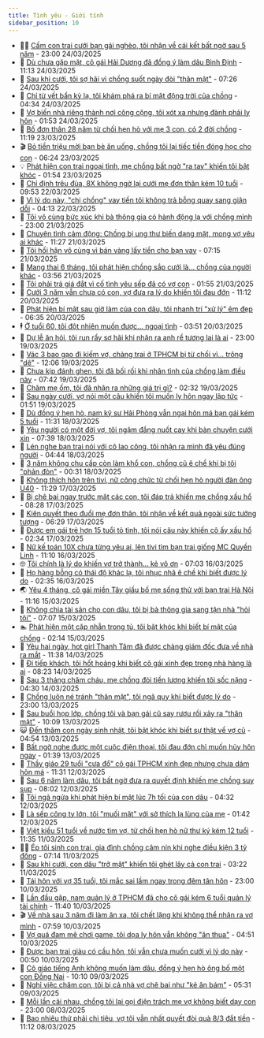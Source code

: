 ```yaml
---
title: Tình yêu - Giới tính
sidebar_position: 10
---
```


<!-- dantri-tinh-yeu-gioi-tinh:START -->
- 👨‍🏫 [Cấm con trai cưới bạn gái nghèo, tôi nhận về cái kết bất ngờ sau 5 năm](https://dantri.com.vn/tinh-yeu-gioi-tinh/cam-con-trai-cuoi-ban-gai-ngheo-toi-nhan-ve-cai-ket-bat-ngo-sau-5-nam-20250325002242105.htm) - 23:00 24/03/2025
- 🦣 [Dù chưa gặp mặt, cô gái Hải Dương đã đồng ý làm dâu Bình Định](https://dantri.com.vn/tinh-yeu-gioi-tinh/du-chua-gap-mat-co-gai-hai-duong-da-dong-y-lam-dau-binh-dinh-20250324090844745.htm) - 11:13 24/03/2025
- 🔭 [Sau khi cưới, tôi sợ hãi vì chồng suốt ngày đòi &quot;thân mật&quot;](https://dantri.com.vn/tinh-yeu-gioi-tinh/sau-khi-cuoi-toi-so-hai-vi-chong-suot-ngay-doi-than-mat-20250324132845752.htm) - 07:26 24/03/2025
- 🧐 [Chỉ từ vết bẩn kỳ lạ, tôi khám phá ra bí mật động trời của chồng](https://dantri.com.vn/tinh-yeu-gioi-tinh/chi-tu-vet-ban-ky-la-toi-kham-pha-ra-bi-mat-dong-troi-cua-chong-20250323183725458.htm) - 04:34 24/03/2025
- 🫶 [Vợ biến nhà riêng thành nơi công cộng, tôi xót xa nhưng đành phải ly hôn](https://dantri.com.vn/tinh-yeu-gioi-tinh/vo-bien-nha-rieng-thanh-noi-cong-cong-toi-xot-xa-nhung-danh-phai-ly-hon-20250321211733428.htm) - 01:53 24/03/2025
- 💃 [Bố đơn thân 28 năm từ chối hẹn hò với mẹ 3 con, có 2 đời chồng](https://dantri.com.vn/tinh-yeu-gioi-tinh/bo-don-than-28-nam-tu-choi-hen-ho-voi-me-3-con-co-2-doi-chong-20250323083928932.htm) - 11:19 23/03/2025
- 🎬 [Bỏ tiền triệu mời bạn bè ăn uống, chồng tôi lại tiếc tiền đóng học cho con](https://dantri.com.vn/tinh-yeu-gioi-tinh/bo-tien-trieu-moi-ban-be-an-uong-chong-toi-lai-tiec-tien-dong-hoc-cho-con-20250323132319611.htm) - 06:24 23/03/2025
- 💡 [Phát hiện con trai ngoại tình, mẹ chồng bất ngờ &quot;ra tay&quot; khiến tôi bật khóc](https://dantri.com.vn/tinh-yeu-gioi-tinh/phat-hien-con-trai-ngoai-tinh-me-chong-bat-ngo-ra-tay-khien-toi-bat-khoc-20250323085332179.htm) - 01:54 23/03/2025
- 🙉 [Chỉ định trêu đùa, 8X không ngờ lại cưới mẹ đơn thân kém 10 tuổi](https://dantri.com.vn/tinh-yeu-gioi-tinh/chi-dinh-treu-dua-8x-khong-ngo-lai-cuoi-me-don-than-kem-10-tuoi-20250322122327180.htm) - 09:53 22/03/2025
- 🚦 [Vì lý do này, &quot;chị chồng&quot; vay tiền tôi không trả bỗng quay sang giận dỗi](https://dantri.com.vn/tinh-yeu-gioi-tinh/vi-ly-do-nay-chi-chong-vay-tien-toi-khong-tra-bong-quay-sang-gian-doi-20250322024829359.htm) - 04:13 22/03/2025
- 🥸 [Tôi vô cùng bức xúc khi bà thông gia có hành động lạ với chồng mình](https://dantri.com.vn/tinh-yeu-gioi-tinh/toi-vo-cung-buc-xuc-khi-ba-thong-gia-co-hanh-dong-la-voi-chong-minh-20250322022232141.htm) - 23:00 21/03/2025
- 🤡 [Chuyện tình cảm động: Chồng bị ung thư biến dạng mặt, mong vợ yêu ai khác](https://dantri.com.vn/tinh-yeu-gioi-tinh/chuyen-tinh-cam-dong-chong-bi-ung-thu-bien-dang-mat-mong-vo-yeu-ai-khac-20250321125615714.htm) - 11:27 21/03/2025
- 🦩 [Tôi hối hận vô cùng vì bán vàng lấy tiền cho bạn vay](https://dantri.com.vn/tinh-yeu-gioi-tinh/toi-hoi-han-vo-cung-vi-ban-vang-lay-tien-cho-ban-vay-20250321141300377.htm) - 07:15 21/03/2025
- 🤡 [Mang thai 6 tháng, tôi phát hiện chồng sắp cưới là... chồng của người khác](https://dantri.com.vn/tinh-yeu-gioi-tinh/mang-thai-6-thang-toi-phat-hien-chong-sap-cuoi-la-chong-cua-nguoi-khac-20250321105613327.htm) - 03:56 21/03/2025
- 🌊 [Tôi phải trả giá đắt vì cố tình yêu sếp đã có vợ con](https://dantri.com.vn/tinh-yeu-gioi-tinh/toi-phai-tra-gia-dat-vi-co-tinh-yeu-sep-da-co-vo-con-20250321085519535.htm) - 01:55 21/03/2025
- 🐘 [Cưới 3 năm vẫn chưa có con, vợ đưa ra lý do khiến tôi đau đớn](https://dantri.com.vn/tinh-yeu-gioi-tinh/cuoi-3-nam-van-chua-co-con-vo-dua-ra-ly-do-khien-toi-dau-don-20250320111259727.htm) - 11:12 20/03/2025
- 🚀 [Phát hiện bí mật sau giờ làm của con dâu, tôi nhanh trí &quot;xử lý&quot; êm đẹp](https://dantri.com.vn/tinh-yeu-gioi-tinh/phat-hien-bi-mat-sau-gio-lam-cua-con-dau-toi-nhanh-tri-xu-ly-em-dep-20250320131946981.htm) - 06:35 20/03/2025
- 🕴 [Ở tuổi 60, tôi đột nhiên muốn được... ngoại tình](https://dantri.com.vn/tinh-yeu-gioi-tinh/o-tuoi-60-toi-dot-nhien-muon-duoc-ngoai-tinh-20250320105057349.htm) - 03:51 20/03/2025
- 🚀 [Dự lễ ăn hỏi, tôi run rẩy sợ hãi khi nhận ra anh rể tương lai là ai](https://dantri.com.vn/tinh-yeu-gioi-tinh/du-le-an-hoi-toi-run-ray-so-hai-khi-nhan-ra-anh-re-tuong-lai-la-ai-20250320003416230.htm) - 23:00 19/03/2025
- 👺 [Vác 3 bao gạo đi kiếm vợ, chàng trai ở TPHCM bị từ chối vì... trông &quot;dê&quot;](https://dantri.com.vn/tinh-yeu-gioi-tinh/vac-3-bao-gao-di-kiem-vo-chang-trai-o-tphcm-bi-tu-choi-vi-trong-de-20250319090814154.htm) - 12:06 19/03/2025
- 💄 [Chưa kịp đánh ghen, tôi đã bối rối khi nhân tình của chồng làm điều này](https://dantri.com.vn/tinh-yeu-gioi-tinh/chua-kip-danh-ghen-toi-da-boi-roi-khi-nhan-tinh-cua-chong-lam-dieu-nay-20250318111051054.htm) - 07:42 19/03/2025
- 🌊 [Chăm mẹ ốm, tôi đã nhận ra những giá trị gì?](https://dantri.com.vn/tinh-yeu-gioi-tinh/cham-me-om-toi-da-nhan-ra-nhung-gia-tri-gi-20250317171620361.htm) - 02:32 19/03/2025
- 🚦 [Sau ngày cưới, vợ nói một câu khiến tôi muốn ly hôn ngay lập tức](https://dantri.com.vn/tinh-yeu-gioi-tinh/sau-ngay-cuoi-vo-noi-mot-cau-khien-toi-muon-ly-hon-ngay-lap-tuc-20250318092112296.htm) - 01:51 19/03/2025
- 👹 [Dù đồng ý hẹn hò, nam kỹ sư Hải Phòng vẫn ngại hôn má bạn gái kém 5 tuổi](https://dantri.com.vn/tinh-yeu-gioi-tinh/du-dong-y-hen-ho-nam-ky-su-hai-phong-van-ngai-hon-ma-ban-gai-kem-5-tuoi-20250318121832767.htm) - 11:31 18/03/2025
- 🚀 [Yêu người có một đời vợ, tôi ngậm đắng nuốt cay khi bàn chuyện cưới xin](https://dantri.com.vn/tinh-yeu-gioi-tinh/yeu-nguoi-co-mot-doi-vo-toi-ngam-dang-nuot-cay-khi-ban-chuyen-cuoi-xin-20250318143812062.htm) - 07:39 18/03/2025
- 🌁 [Lén nghe bạn trai nói với cô lao công, tôi nhận ra mình đã yêu đúng người](https://dantri.com.vn/tinh-yeu-gioi-tinh/len-nghe-ban-trai-noi-voi-co-lao-cong-toi-nhan-ra-minh-da-yeu-dung-nguoi-20250318114332698.htm) - 04:44 18/03/2025
- 🧰 [3 năm không chu cấp còn làm khổ con, chồng cũ ê chề khi bị tôi &quot;phản đòn&quot;](https://dantri.com.vn/tinh-yeu-gioi-tinh/3-nam-khong-chu-cap-con-lam-kho-con-chong-cu-e-che-khi-bi-toi-phan-don-20250318073010135.htm) - 00:31 18/03/2025
- 🦅 [Không thích hôn trên tivi, nữ công chức từ chối hẹn hò người đàn ông U40](https://dantri.com.vn/tinh-yeu-gioi-tinh/khong-thich-hon-tren-tivi-nu-cong-chuc-tu-choi-hen-ho-nguoi-dan-ong-u40-20250317095222917.htm) - 11:29 17/03/2025
- 🌈 [Bị chê bai ngay trước mặt các con, tôi đáp trả khiến mẹ chồng xấu hổ](https://dantri.com.vn/tinh-yeu-gioi-tinh/bi-che-bai-ngay-truoc-mat-cac-con-toi-dap-tra-khien-me-chong-xau-ho-20250317145533630.htm) - 08:28 17/03/2025
- 🌋 [Kiên quyết theo đuổi mẹ đơn thân, tôi nhận về kết quả ngoài sức tưởng tượng](https://dantri.com.vn/tinh-yeu-gioi-tinh/kien-quyet-theo-duoi-me-don-than-toi-nhan-ve-ket-qua-ngoai-suc-tuong-tuong-20250312212851653.htm) - 06:29 17/03/2025
- 👺 [Được em gái trẻ hơn 15 tuổi tỏ tình, tôi nói câu này khiến cô ấy xấu hổ](https://dantri.com.vn/tinh-yeu-gioi-tinh/duoc-em-gai-tre-hon-15-tuoi-to-tinh-toi-noi-cau-nay-khien-co-ay-xau-ho-20250312140458917.htm) - 02:34 17/03/2025
- 🎃 [Nữ kế toán 10X chưa từng yêu ai, lên tivi tìm bạn trai giống MC Quyền Linh](https://dantri.com.vn/tinh-yeu-gioi-tinh/nu-ke-toan-10x-chua-tung-yeu-ai-len-tivi-tim-ban-trai-giong-mc-quyen-linh-20250316121934542.htm) - 11:10 16/03/2025
- 🤓 [Tôi chính là lý do khiến vợ trở thành... kẻ vô ơn](https://dantri.com.vn/tinh-yeu-gioi-tinh/toi-chinh-la-ly-do-khien-vo-tro-thanh-ke-vo-on-20250316100412756.htm) - 07:03 16/03/2025
- 🤠 [Họ hàng bỗng có thái độ khác lạ, tôi nhục nhã ê chề khi biết được lý do](https://dantri.com.vn/tinh-yeu-gioi-tinh/ho-hang-bong-co-thai-do-khac-la-toi-nhuc-nha-e-che-khi-biet-duoc-ly-do-20250316093454482.htm) - 02:35 16/03/2025
- 🌏 [Yêu 4 tháng, cô gái miền Tây giấu bố mẹ sống thử với bạn trai Hà Nội](https://dantri.com.vn/tinh-yeu-gioi-tinh/yeu-4-thang-co-gai-mien-tay-giau-bo-me-song-thu-voi-ban-trai-ha-noi-20250315160731770.htm) - 11:16 15/03/2025
- 🚀 [Không chia tài sản cho con dâu, tôi bị bà thông gia sang tận nhà &quot;hỏi tội&quot;](https://dantri.com.vn/tinh-yeu-gioi-tinh/khong-chia-tai-san-cho-con-dau-toi-bi-ba-thong-gia-sang-tan-nha-hoi-toi-20250315140653049.htm) - 07:07 15/03/2025
- 🏊 [Phát hiện một cặp nhẫn trong tủ, tôi bật khóc khi biết bí mật của chồng](https://dantri.com.vn/tinh-yeu-gioi-tinh/phat-hien-mot-cap-nhan-trong-tu-toi-bat-khoc-khi-biet-bi-mat-cua-chong-20250315091230731.htm) - 02:14 15/03/2025
- 🦒 [Yêu hai ngày, hot girl Thanh Tâm đã được chàng giám đốc đưa về nhà ra mắt](https://dantri.com.vn/tinh-yeu-gioi-tinh/yeu-hai-ngay-hot-girl-thanh-tam-da-duoc-chang-giam-doc-dua-ve-nha-ra-mat-20250314130406988.htm) - 11:38 14/03/2025
- 💂 [Đi tiếp khách, tôi hốt hoảng khi biết cô gái xinh đẹp trong nhà hàng là ai](https://dantri.com.vn/tinh-yeu-gioi-tinh/di-tiep-khach-toi-hot-hoang-khi-biet-co-gai-xinh-dep-trong-nha-hang-la-ai-20250314152310890.htm) - 08:23 14/03/2025
- 💫 [Sau 3 tháng chăm cháu, mẹ chồng đòi tiền lương khiến tôi sốc nặng](https://dantri.com.vn/tinh-yeu-gioi-tinh/sau-3-thang-cham-chau-me-chong-doi-tien-luong-khien-toi-soc-nang-20250314112927790.htm) - 04:30 14/03/2025
- 🧠 [Chồng luôn né tránh &quot;thân mật&quot;, tôi ngã quỵ khi biết được lý do](https://dantri.com.vn/tinh-yeu-gioi-tinh/chong-luon-ne-tranh-than-mat-toi-nga-quy-khi-biet-duoc-ly-do-20250314005208537.htm) - 23:00 13/03/2025
- 🎡 [Sau buổi họp lớp, chồng tôi và bạn gái cũ say rượu rồi xảy ra &quot;thân mật&quot;](https://dantri.com.vn/tinh-yeu-gioi-tinh/sau-buoi-hop-lop-chong-toi-va-ban-gai-cu-say-ruou-roi-xay-ra-than-mat-20250313170653959.htm) - 10:09 13/03/2025
- 😺 [Đến thăm con ngày sinh nhật, tôi bật khóc khi biết sự thật về vợ cũ](https://dantri.com.vn/tinh-yeu-gioi-tinh/den-tham-con-ngay-sinh-nhat-toi-bat-khoc-khi-biet-su-that-ve-vo-cu-20250313115343124.htm) - 04:54 13/03/2025
- 🥰 [Bất ngờ nghe được một cuộc điện thoại, tôi đau đớn chỉ muốn hủy hôn ngay](https://dantri.com.vn/tinh-yeu-gioi-tinh/bat-ngo-nghe-duoc-mot-cuoc-dien-thoai-toi-dau-don-chi-muon-huy-hon-ngay-20250313083722307.htm) - 01:39 13/03/2025
- 🐲 [Thầy giáo 29 tuổi &quot;cưa đổ&quot; cô gái TPHCM xinh đẹp nhưng chưa dám hôn má](https://dantri.com.vn/tinh-yeu-gioi-tinh/thay-giao-29-tuoi-cua-do-co-gai-tphcm-xinh-dep-nhung-chua-dam-hon-ma-20250312091500898.htm) - 11:31 12/03/2025
- 🌝 [Sau 6 năm làm dâu, tôi bất ngờ đưa ra quyết định khiến mẹ chồng suy sụp](https://dantri.com.vn/tinh-yeu-gioi-tinh/sau-6-nam-lam-dau-toi-bat-ngo-dua-ra-quyet-dinh-khien-me-chong-suy-sup-20250312150147319.htm) - 08:02 12/03/2025
- 🐲 [Tôi ngã ngửa khi phát hiện bí mật lúc 7h tối của con dâu](https://dantri.com.vn/tinh-yeu-gioi-tinh/toi-nga-ngua-khi-phat-hien-bi-mat-luc-7h-toi-cua-con-dau-20250312113051732.htm) - 04:32 12/03/2025
- 📝 [Là sếp công ty lớn, tôi &quot;muối mặt&quot; với sở thích lạ lùng của mẹ](https://dantri.com.vn/tinh-yeu-gioi-tinh/la-sep-cong-ty-lon-toi-muoi-mat-voi-so-thich-la-lung-cua-me-20250312084039880.htm) - 01:42 12/03/2025
- 🦏 [Việt kiều 51 tuổi về nước tìm vợ, từ chối hẹn hò nữ thư ký kém 12 tuổi](https://dantri.com.vn/tinh-yeu-gioi-tinh/viet-kieu-51-tuoi-ve-nuoc-tim-vo-tu-choi-hen-ho-nu-thu-ky-kem-12-tuoi-20250311132402875.htm) - 11:35 11/03/2025
- 🧑‍🏫 [Ép tôi sinh con trai, gia đình chồng câm nín khi nghe điều kiện 3 tỷ đồng](https://dantri.com.vn/tinh-yeu-gioi-tinh/ep-toi-sinh-con-trai-gia-dinh-chong-cam-nin-khi-nghe-dieu-kien-3-ty-dong-20250311141330097.htm) - 07:14 11/03/2025
- 🦍 [Sau khi cưới, con dâu &quot;trở mặt&quot; khiến tôi ghét lây cả con trai](https://dantri.com.vn/tinh-yeu-gioi-tinh/sau-khi-cuoi-con-dau-tro-mat-khien-toi-ghet-lay-ca-con-trai-20250311102104177.htm) - 03:22 11/03/2025
- 🌋 [Tái hôn với vợ 35 tuổi, tôi mắc sai lầm ngay trong đêm tân hôn](https://dantri.com.vn/tinh-yeu-gioi-tinh/tai-hon-voi-vo-35-tuoi-toi-mac-sai-lam-ngay-trong-dem-tan-hon-20250310235751322.htm) - 23:00 10/03/2025
- 💯 [Lần đầu gặp, nam quản lý ở TPHCM đã cho cô gái kém 6 tuổi quản lý tài chính](https://dantri.com.vn/tinh-yeu-gioi-tinh/lan-dau-gap-nam-quan-ly-o-tphcm-da-cho-co-gai-kem-6-tuoi-quan-ly-tai-chinh-20250310111110733.htm) - 11:40 10/03/2025
- 🎬 [Về nhà sau 3 năm đi làm ăn xa, tôi chết lặng khi không thể nhận ra vợ mình](https://dantri.com.vn/tinh-yeu-gioi-tinh/ve-nha-sau-3-nam-di-lam-an-xa-toi-chet-lang-khi-khong-the-nhan-ra-vo-minh-20250310145651663.htm) - 07:59 10/03/2025
- 📝 [Vợ quá đam mê chơi game, tôi dọa ly hôn vẫn không &quot;ăn thua&quot;](https://dantri.com.vn/tinh-yeu-gioi-tinh/vo-qua-dam-me-choi-game-toi-doa-ly-hon-van-khong-an-thua-20250310114806831.htm) - 04:51 10/03/2025
- 🧐 [Được bạn trai giàu có cầu hôn, tôi vẫn chưa muốn cưới vì lý do này](https://dantri.com.vn/tinh-yeu-gioi-tinh/duoc-ban-trai-giau-co-cau-hon-toi-van-chua-muon-cuoi-vi-ly-do-nay-20250310074749364.htm) - 00:50 10/03/2025
- 🤠 [Cô giáo tiếng Anh không muốn làm dâu, đồng ý hẹn hò ông bố một con Đồng Nai](https://dantri.com.vn/tinh-yeu-gioi-tinh/co-giao-tieng-anh-khong-muon-lam-dau-dong-y-hen-ho-ong-bo-mot-con-dong-nai-20250309071055032.htm) - 10:10 09/03/2025
- 💼 [Nghỉ việc chăm con, tôi bị cả nhà vợ chê bai như &quot;kẻ ăn bám&quot;](https://dantri.com.vn/tinh-yeu-gioi-tinh/nghi-viec-cham-con-toi-bi-ca-nha-vo-che-bai-nhu-ke-an-bam-20250309123103433.htm) - 05:31 09/03/2025
- 💪 [Mỗi lần cãi nhau, chồng tôi lại gọi điện trách mẹ vợ không biết dạy con](https://dantri.com.vn/tinh-yeu-gioi-tinh/moi-lan-cai-nhau-chong-toi-lai-goi-dien-trach-me-vo-khong-biet-day-con-20250304192250766.htm) - 23:00 08/03/2025
- 💂 [Bao nhiêu thứ phải chi tiêu, vợ tôi vẫn nhất quyết đòi quà 8/3 đắt tiền](https://dantri.com.vn/tinh-yeu-gioi-tinh/bao-nhieu-thu-phai-chi-tieu-vo-toi-van-nhat-quyet-doi-qua-83-dat-tien-20250308100458915.htm) - 11:12 08/03/2025<!-- dantri-tinh-yeu-gioi-tinh:END -->
